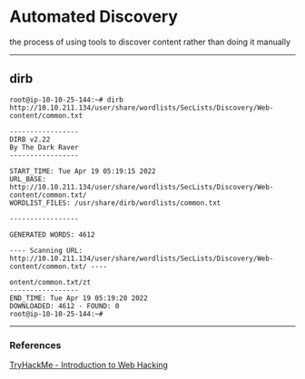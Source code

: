 # Automated Discovery 

the process of using tools to discover content rather than doing it manually

---


## dirb
```
root@ip-10-10-25-144:~# dirb http://10.10.211.134/user/share/wordlists/SecLists/Discovery/Web-content/common.txt

-----------------
DIRB v2.22    
By The Dark Raver
-----------------

START_TIME: Tue Apr 19 05:19:15 2022
URL_BASE: http://10.10.211.134/user/share/wordlists/SecLists/Discovery/Web-content/common.txt/
WORDLIST_FILES: /usr/share/dirb/wordlists/common.txt

-----------------

GENERATED WORDS: 4612                                                          

---- Scanning URL: http://10.10.211.134/user/share/wordlists/SecLists/Discovery/Web-content/common.txt/ ----
                                                                               ontent/common.txt/zt 
-----------------
END_TIME: Tue Apr 19 05:19:20 2022
DOWNLOADED: 4612 - FOUND: 0
root@ip-10-10-25-144:~# 
```

---

### References
[TryHackMe - Introduction to Web Hacking](https://tryhackme.com/module/intro-to-web-hacking)    
